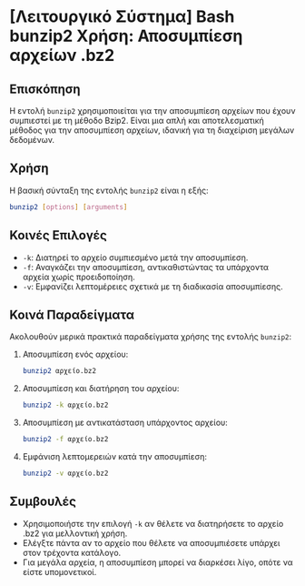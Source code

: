 # [Λειτουργικό Σύστημα] Bash bunzip2 Χρήση: Αποσυμπίεση αρχείων .bz2

## Επισκόπηση
Η εντολή `bunzip2` χρησιμοποιείται για την αποσυμπίεση αρχείων που έχουν συμπιεστεί με τη μέθοδο Bzip2. Είναι μια απλή και αποτελεσματική μέθοδος για την αποσυμπίεση αρχείων, ιδανική για τη διαχείριση μεγάλων δεδομένων.

## Χρήση
Η βασική σύνταξη της εντολής `bunzip2` είναι η εξής:

```bash
bunzip2 [options] [arguments]
```

## Κοινές Επιλογές
- `-k`: Διατηρεί το αρχείο συμπιεσμένο μετά την αποσυμπίεση.
- `-f`: Αναγκάζει την αποσυμπίεση, αντικαθιστώντας τα υπάρχοντα αρχεία χωρίς προειδοποίηση.
- `-v`: Εμφανίζει λεπτομέρειες σχετικά με τη διαδικασία αποσυμπίεσης.

## Κοινά Παραδείγματα
Ακολουθούν μερικά πρακτικά παραδείγματα χρήσης της εντολής `bunzip2`:

1. Αποσυμπίεση ενός αρχείου:
   ```bash
   bunzip2 αρχείο.bz2
   ```

2. Αποσυμπίεση και διατήρηση του αρχείου:
   ```bash
   bunzip2 -k αρχείο.bz2
   ```

3. Αποσυμπίεση με αντικατάσταση υπάρχοντος αρχείου:
   ```bash
   bunzip2 -f αρχείο.bz2
   ```

4. Εμφάνιση λεπτομερειών κατά την αποσυμπίεση:
   ```bash
   bunzip2 -v αρχείο.bz2
   ```

## Συμβουλές
- Χρησιμοποιήστε την επιλογή `-k` αν θέλετε να διατηρήσετε το αρχείο .bz2 για μελλοντική χρήση.
- Ελέγξτε πάντα αν το αρχείο που θέλετε να αποσυμπιέσετε υπάρχει στον τρέχοντα κατάλογο.
- Για μεγάλα αρχεία, η αποσυμπίεση μπορεί να διαρκέσει λίγο, οπότε να είστε υπομονετικοί.